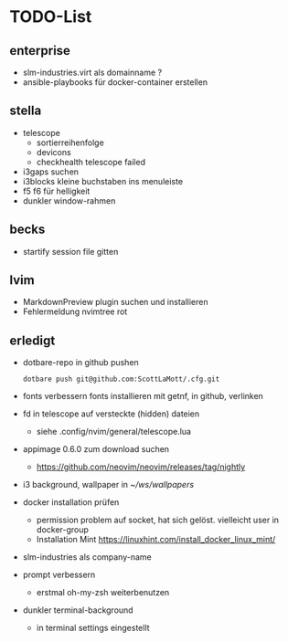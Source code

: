 TODO-List
=
enterprise
-

- slm-industries.virt als domainname ?
- ansible-playbooks für docker-container erstellen

stella
-
- telescope
  - sortierreihenfolge
  - devicons
  - checkhealth telescope failed
- i3gaps suchen
- i3blocks kleine buchstaben ins menuleiste
- f5 f6 für helligkeit
- dunkler window-rahmen

becks
-
- startify session file gitten

lvim
-
- MarkdownPreview plugin suchen und installieren
- Fehlermeldung nvimtree rot

erledigt
-

- dotbare-repo in github pushen
  ```
  dotbare push git@github.com:ScottLaMott/.cfg.git
  ```

- fonts verbessern
    fonts installieren mit getnf, in github, verlinken
- fd in telescope auf versteckte (hidden) dateien
  - siehe .config/nvim/general/telescope.lua
- appimage 0.6.0 zum download suchen
  -  https://github.com/neovim/neovim/releases/tag/nightly
- i3 background, wallpaper in _~/ws/wallpapers_
- docker installation prüfen
  - permission problem auf socket, hat sich gelöst. vielleicht user in docker-group
  - Installation Mint https://linuxhint.com/install_docker_linux_mint/
- slm-industries als company-name
- prompt verbessern
  - erstmal oh-my-zsh weiterbenutzen
- dunkler terminal-background
  - in terminal settings eingestellt
